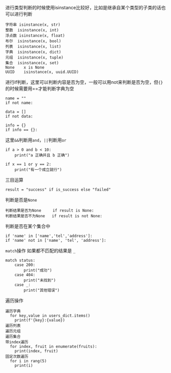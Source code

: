 进行类型判断的时候使用isinstance比较好，比如是继承自某个类型的子类的话也可以进行判断

```
字符串	isinstance(x, str)
整数	isinstance(x, int)
浮点数	isinstance(x, float)
布尔	isinstance(x, bool)
列表	isinstance(x, list)
字典	isinstance(x, dict)
元组	isinstance(x, tuple)
集合	isinstance(x, set)
None	x is None
UUID	isinstance(x, uuid.UUID)
```
进行if判断，这里可以判断内容是否为空，一般可以用not来判断是否为空，但`{}` 的时候需要用==才能判断字典为空
```
name = ""
if not name:

data = []
if not data:

info = {}
if info == {}:
```
这里`&&`判断用`and`，`||`判断用`or`
```
if a > 0 and b < 10:
    print("a 正确并且 b 正确")

if x == 1 or y == 2:
    print("有一个成立就行")
```
三目运算
```
result = "success" if is_success else "failed"
```
判断是否是`None`
```
判断结果是否为None     if result is None:
判断结果是否不为None   if result is not None:
```
判断是否在某个集合中
```
if 'name' in ['name','tel','address']:
if 'name' not in ['name', 'tel', 'address']:
```
`match`操作 如果都不匹配的结果是 `_`
```
match status:
    case 200:
        print("成功")
    case 404:
        print("未找到")
    case _:
        print("其他错误")
```
遍历操作
```
遍历字典
  for key,value in users_dict.items()
    print(f'{key}:{value})
遍历列表
遍历元组
遍历集合
带index遍历
  for index, fruit in enumerate(fruits):
    print(index, fruit)
固定次数遍历
  for i in rang(5)
    print(i)
```
